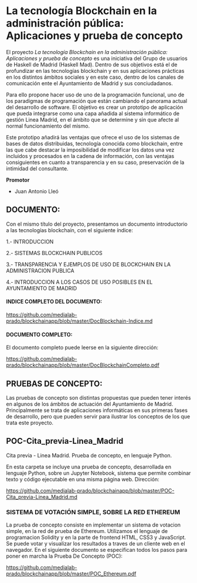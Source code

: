 # La tecnología Blockchain en la administración pública: Aplicaciones y prueba de concepto

El proyecto *La tecnología Blockchain en la administración pública: Aplicaciones y prueba de concepto* es una iniciativa del Grupo de usuarios de Haskell de Madrid (Haskell Mad). Dentro de sus objetivos está el de profundizar en las tecnologías blockchain y en sus aplicaciones prácticas en los distintos ámbitos sociales y en este caso, dentro de los canales de comunicación ente el Ayuntamiento de Madrid y sus conciudadanos.

Para ello propone hacer uso de uno de la programación funcional, uno de los paradigmas de programación que están cambiando el panorama actual del desarrollo de software. El objetivo es crear un prototipo de aplicación que pueda integrarse como una capa añadida al sistema informático de gestión Linea Madrid, en el ámbito que se determine y sin que afecte al normal funcionamiento del mismo.

Este prototipo añadirá las ventajas que ofrece el uso de los sistemas de bases de datos distribuidas, tecnología conocida como blockchain, entre las que cabe destacar la imposibilidad de modificar los datos una vez incluidos y procesados en la cadena de información, con las ventajas consiguientes en cuanto a transparencia y en su caso, preservación de la intimidad del consultante.

__Promotor__

* Juan Antonio Lleó

## DOCUMENTO:

Con el mismo título del proyecto, presentamos un documento introductorio a las tecnologías blockchain, con el siguiente índice:

1.- INTRODUCCION

2.- SISTEMAS BLOCKCHAIN PUBLICOS

3.- TRANSPARENCIA Y EJEMPLOS DE USO DE BLOCKCHAIN EN LA ADMINISTRACION PUBLICA

4.- INTRODUCCION A LOS CASOS DE USO POSIBLES EN EL AYUNTAMIENTO DE MADRID

#### INDICE COMPLETO DEL DOCUMENTO:

https://github.com/medialab-prado/blockchainapp/blob/master/DocBlockchain-Indice.md

#### DOCUMENTO COMPLETO:

El documento completo puede leerse en la siguiente dirección:

https://github.com/medialab-prado/blockchainapp/blob/master/DocBlockchainCompleto.pdf


## PRUEBAS DE CONCEPTO:

Las pruebas de concepto son distintas propuestas que pueden tener interés en algunos de los ámbitos de actuación del Ayuntamiento de Madrid. Principalmente se trata de aplicaciones informáticas en sus primeras fases de desarrollo, pero que pueden servir para ilustrar los conceptos de los que trata este proyecto.

## POC-Cita_previa-Linea_Madrid

Cita previa - Linea Madrid. Prueba de concepto, en lenguaje Python.

En esta carpeta se incluye una prueba de concepto, desarrollada en lenguaje Python, sobre un Jupyter Notebook, sistema que permite combinar texto y código ejecutable en una misma página web. Dirección:

https://github.com/medialab-prado/blockchainapp/blob/master/POC-Cita_previa-Linea_Madrid.md

### SISTEMA DE VOTACIÓN SIMPLE, SOBRE LA RED ETHEREUM
La prueba de concepto consiste en implementar un sistema de votacion simple, en la red de prueba de Ethereum. Utilizamos el lenguaje de programacion Solidity y en la parte de frontend HTML, CSS3 y JavaScript. Se puede votar y visualizar los resultados a traves de un cliente web en el navegador. En el siguiente documento se especifican todos los pasos para poner en marcha la Prueba De Concepto (POC):

https://github.com/medialab-prado/blockchainapp/blob/master/POC_Ethereum.pdf
